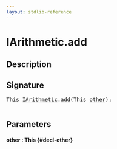```yaml
---
layout: stdlib-reference
---
```


# IArithmetic\.add

## Description





## Signature 

<pre>
<span class="code_keyword">This</span> <a href="/stdlib-reference/interfaces/IArithmetic/index" class="code_type">IArithmetic</a>.<a href="/stdlib-reference/interfaces/IArithmetic/add">add</a>(<span class="code_keyword">This</span> <a href="/stdlib-reference/interfaces/IArithmetic/add#decl-other" class="code_param">other</a>);

</pre>

## Parameters

#### other  : This {#decl-other}

